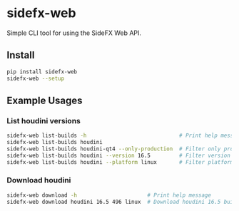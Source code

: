 # sidefx-web
Simple CLI tool for using the SideFX Web API.

## Install

```bash
pip install sidefx-web
sidefx-web --setup
```

## Example Usages

### List houdini versions

```bash
sidefx-web list-builds -h                             # Print help message
sidefx-web list-builds houdini
sidefx-web list-builds houdini-qt4 --only-production  # Filter only production builds
sidefx-web list-builds houdini --version 16.5         # Filter version e.g. 16.5, 17.0
sidefx-web list-builds houdini --platform linux       # Filter platform: linux, macos, win64
```

### Download houdini
```bash
sidefx-web download -h                      # Print help message
sidefx-web download houdini 16.5 496 linux  # Download houdini 16.5 build 496 for linux
```
